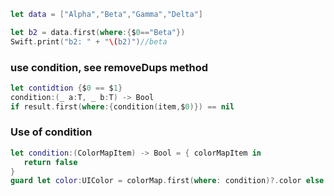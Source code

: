 ```swift
let data = ["Alpha","Beta","Gamma","Delta"]

let b2 = data.first(where:{$0=="Beta"})
Swift.print("b2: " + "\(b2)")//beta
```

### use condition, see removeDups method
```swift
let contidtion {$0 == $1}
condition:(_ a:T, _ b:T) -> Bool
if result.first(where:{condition(item,$0)}) == nil
```

### Use of condition
```swift
let condition:(ColorMapItem) -> Bool = { colorMapItem in
   return false
}
guard let color:UIColor = colorMap.first(where: condition)?.color else {fatalError("Unable to colorize")}
```
